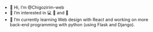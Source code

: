 - 👋 Hi, I’m @Chigozirim-web
- 👀 I’m interested in :computer: :dancer: and :dress:
- 🌱 I’m currently learning Web design with React and working on more back-end programming with python (using Flask and Django).

<!---
Chigozirim-web/Chigozirim-web is a ✨ special ✨ repository because its `README.md` (this file) appears on your GitHub profile.
You can click the Preview link to take a look at your changes.
--->
